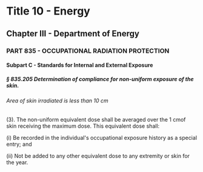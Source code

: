
# Title 10 - Energy
## Chapter III - Department of Energy
### PART 835 - OCCUPATIONAL RADIATION PROTECTION
#### Subpart C - Standards for Internal and External Exposure
##### § 835.205 Determination of compliance for non-uniform exposure of the skin.
###### Area of skin irradiated is less than 10 cm

(3). The non-uniform equivalent dose shall be averaged over the 1 cmof skin receiving the maximum dose. This equivalent dose shall:

(i) Be recorded in the individual's occupational exposure history as a special entry; and

(ii) Not be added to any other equivalent dose to any extremity or skin for the year.
